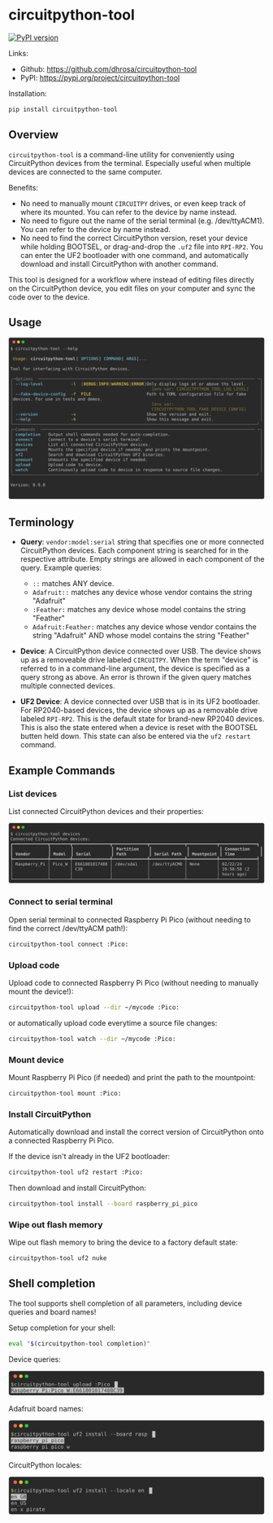 # circuitpython-tool

[![PyPI version](https://badge.fury.io/py/circuitpython-tool.svg)](https://badge.fury.io/py/circuitpython-tool)

Links:
- Github: https://github.com/dhrosa/circuitpython-tool
- PyPI: https://pypi.org/project/circuitpython-tool

Installation:

```sh
pip install circuitpython-tool
```

## Overview

`circuitpython-tool` is a command-line utility for conveniently using
CircuitPython devices from the terminal. Especially useful
when multiple devices are connected to the same computer.

Benefits:
- No need to manually mount `CIRCUITPY` drives, or even keep track of where its mounted. You can refer to the device by name instead.
- No need to figure out the name of the serial terminal (e.g. /dev/ttyACM1). You can refer to the device by name instead.
- No need to find the correct CircuitPython version, reset your device while holding BOOTSEL, or drag-and-drop the `.uf2` file into `RPI-RP2`. You can enter the UF2 bootloader with one command, and automatically download and install CircuitPython with another command.

This tool is designed for a workflow where instead of editing files directly on
the CircuitPython device, you edit files on your computer and sync the code over
to the device.

## Usage

![`circuitpython-tool --help`](images/usage.svg)

## Terminology

- **Query**: `vendor:model:serial` string that specifies one or more connected CircuitPython devices. Each component string is searched for in the respective attribute. Empty strings are allowed in each component of the query. Example queries:
  - `::` matches ANY device.
  - `Adafruit::` matches any device whose vendor contains the string "Adafruit"
  - `:Feather:` matches any device whose model contains the string "Feather"
  - `Adafruit:Feather:` matches any device whose vendor contains the string "Adafruit" AND whose model contains the string "Feather"
  
- **Device**: A CircuitPython device connected over USB. The device shows up as
  a removeable drive labeled `CIRCUITPY`. When the term "device" is referred to
  in a command-line argument, the device is specified as a query strong as
  above. An error is thrown if the given query matches multiple connected
  devices.
  
- **UF2 Device**: A device connected over USB that is in its UF2 bootloader. For
  RP2040-based devices, the device shows up as a removable drive labeled
  `RPI-RP2`. This is the default state for brand-new RP2040 devices. This is
  also the state entered when a device is reset with the BOOTSEL butten held
  down. This state can also be entered via the `uf2 restart` command.

## Example Commands

### List devices
List connected CircuitPython devices and their properties:

![`circuitpython-tool devices`](images/devices.svg)


### Connect to serial terminal

Open serial terminal to connected Raspberry Pi Pico (without needing to find the correct /dev/ttyACM path!):

```sh
circuitpython-tool connect :Pico:
```

### Upload code

Upload code to connected Raspberry Pi Pico (without needing to manually mount the device!):

```sh
circuitpython-tool upload --dir ~/mycode :Pico:
```

or automatically upload code everytime a source file changes:

```sh
circuitpython-tool watch --dir ~/mycode :Pico:
```

### Mount device
Mount Raspberry Pi Pico (if needed) and print the path to the mountpoint:
```sh
circuitpython-tool mount :Pico:
```

### Install CircuitPython

Automatically download and install the correct version of CircuitPython onto a connected Raspberry Pi Pico.

If the device isn't already in the UF2 bootloader:

```sh
circuitpython-tool uf2 restart :Pico:
```

Then download and install CircuitPython:
```sh
circuitpython-tool install --board raspberry_pi_pico
```

### Wipe out flash memory

Wipe out flash memory to bring the device to a factory default state:
```sh
circuitpython-tool uf2 nuke
```

## Shell completion

The tool supports shell completion of all parameters, including device queries and board names!

Setup completion for your shell:

```sh
eval "$(circuitpython-tool completion)"
```

Device queries:
<!-- RICH-CODEX hide_command: true -->
![`python3 -m circuitpython_tool.tools.shell_completer 'upload :Pico'`](images/completion_upload.svg)

Adafruit board names:
<!-- RICH-CODEX hide_command: true -->
![`python3 -m circuitpython_tool.tools.shell_completer 'uf2 install --board rasp'`](images/completion_uf2_install.svg)

CircuitPython locales:
<!-- RICH-CODEX hide_command: true -->
![`python3 -m circuitpython_tool.tools.shell_completer 'uf2 install --locale en'`](images/completion_uf2_locales.svg)
